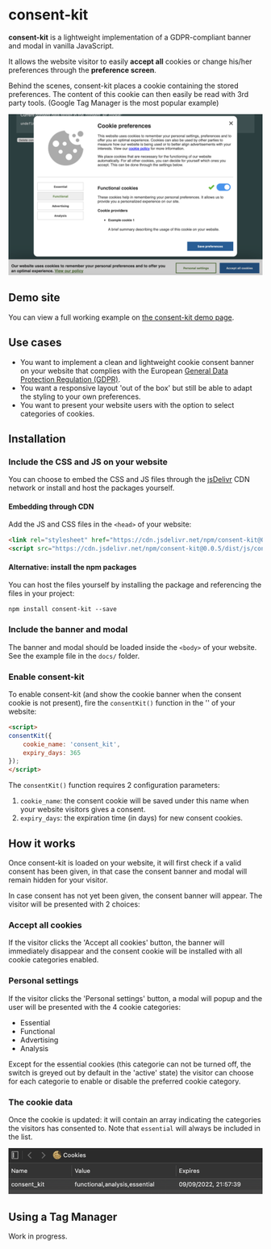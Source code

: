 # consent-kit
**consent-kit** is a lightweight implementation of a GDPR-compliant banner and modal in vanilla JavaScript.

It allows the website visitor to easily **accept all** cookies or change his/her preferences through the **preference 
screen**.

Behind the scenes, consent-kit places a cookie containing the stored preferences. The content of this cookie can then 
easily be read with 3rd party tools. (Google Tag Manager is the most popular example)

![The consent modal](./docs/dist/img/cookie-modal.png)

## Demo site
You can view a full working example on [the consent-kit demo page](https://joeri-vlekken.github.io/consent-kit/).

## Use cases
- You want to implement a clean and lightweight cookie consent banner on your website that complies with the 
European [General Data Protection Regulation (GDPR)](https://ec.europa.eu/info/law/law-topic/data-protection_en).
- You want a responsive layout 'out of the box' but still be able to adapt the styling to your own preferences.
- You want to present your website users with the option to select categories of cookies.

## Installation
### Include the CSS and JS on your website
You can choose to embed the CSS and JS files through the 
[jsDelivr](https://cdn.jsdelivr.net/npm/consent-kit@0.0.5/dist/) CDN network or install and host the packages yourself.
#### Embedding through CDN
Add the JS and CSS files in the `<head>` of your website:
```html
<link rel="stylesheet" href="https://cdn.jsdelivr.net/npm/consent-kit@0.0.5/dist/css/consent-kit.min.css">
<script src="https://cdn.jsdelivr.net/npm/consent-kit@0.0.5/dist/js/consent-kit.min.js"></script>
```
#### Alternative: install the npm packages
You can host the files yourself by installing the package and referencing the files in your project:
```shell
npm install consent-kit --save
```
### Include the banner and modal
The banner and modal should be loaded inside the `<body>` of your website. See the example file in the `docs/` 
folder.

### Enable consent-kit
To enable consent-kit (and show the cookie banner when the consent cookie is not present), fire the `consentKit()` 
function in the '<body>' of your website:
```html
<script>
consentKit({
    cookie_name: 'consent_kit',
    expiry_days: 365
});
</script>
```
The `consentKit()` function requires 2 configuration parameters:
1. `cookie_name`: the consent cookie will be saved under this name when your website visitors gives a consent.
2. `expiry_days`: the expiration time (in days) for new consent cookies.

## How it works
Once consent-kit is loaded on your website, it will first check if a valid consent has been given, in that case the 
consent banner and modal will remain hidden for your visitor.

In case consent has not yet been given, the consent banner will appear. The visitor will be presented with 2 choices:
### Accept all cookies
If the visitor clicks the 'Accept all cookies' button, the banner will immediately disappear and the consent cookie will be 
installed with all cookie categories enabled.
### Personal settings
If the visitor clicks the 'Personal settings' button, a modal will popup and the user will be presented with the 4 
cookie categories:
- Essential
- Functional
- Advertising
- Analysis

Except for the essential cookies (this categorie can not be turned off, the switch is greyed out by default in the 
'active' state) the visitor can choose for each categorie to enable or disable the preferred cookie category.

### The cookie data
Once the cookie is updated: it will contain an array indicating the categories the visitors has consented to.
Note that `essential` will always be included in the list.

![The consent cookie installed by consent-kit](./docs/dist/img/cookie-inspector.png)

## Using a Tag Manager
Work in progress.
